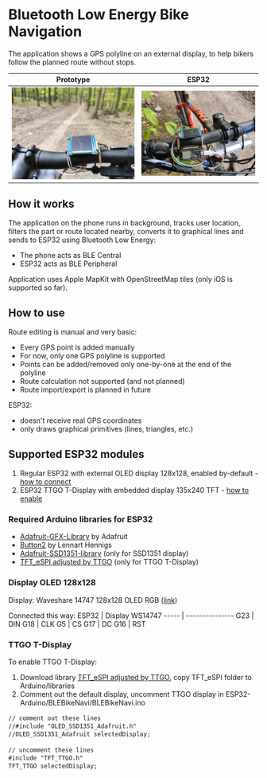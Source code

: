 # Bluetooth Low Energy Bike Navigation
The application shows a GPS polyline on an external display, to help bikers follow the planned route without stops.

Prototype | ESP32
----- | ---------------
![ESP32 prototype image-1](/images/IMG-BikeNavi-prototype1-display.jpg) | ![ESP32 prototype image-2](/images/IMG-BikeNavi-prototype1-ESP32.jpg)

## How it works
The application on the phone runs in background, tracks user location, filters the part or route located nearby, converts it to graphical lines and sends to ESP32 using Bluetooth Low Energy:
* The phone acts as BLE Central
* ESP32 acts as BLE Peripheral

Application uses Apple MapKit with OpenStreetMap tiles (only iOS is supported so far).

## How to use
Route editing is manual and very basic:
* Every GPS point is added manually
* For now, only one GPS polyline is supported
* Points can be added/removed only one-by-one at the end of the polyline
* Route calculation not supported (and not planned)
* Route import/export is planned in future

ESP32:
* doesn't receive real GPS coordinates
* only draws graphical primitives (lines, triangles, etc.)

## Supported ESP32 modules
1. Regular ESP32 with external OLED display 128x128, enabled by-default - [how to connect](https://github.com/alexanderlavrushko/BLE-bike-navigation#display-oled-128x128)
1. ESP32 TTGO T-Display with embedded display 135x240 TFT - [how to enable](https://github.com/alexanderlavrushko/BLE-bike-navigation#ttgo-t-display)

### Required Arduino libraries for ESP32
* [Adafruit-GFX-Library](https://github.com/adafruit/Adafruit-GFX-Library) by Adafruit
* [Button2](https://github.com/LennartHennigs/Button2) by Lennart Hennigs
* [Adafruit-SSD1351-library](https://github.com/adafruit/Adafruit-SSD1351-library) (only for SSD1351 display)
* [TFT_eSPI adjusted by TTGO](https://github.com/Xinyuan-LilyGO/TTGO-T-Display) (only for TTGO T-Display)

### Display OLED 128x128
Display: Waveshare 14747 128x128 OLED RGB ([link](https://www.waveshare.com/1.5inch-rgb-oled-module.htm))

Connected this way:
ESP32 | Display WS14747
----- | ---------------
G23 | DIN
G18 | CLK
G5 | CS
G17 | DC
G16 | RST

### TTGO T-Display
To enable TTGO T-Display:
1. Download library [TFT_eSPI adjusted by TTGO](https://github.com/Xinyuan-LilyGO/TTGO-T-Display), copy TFT_eSPI folder to Arduino/libraries
1. Comment out the default display, uncomment TTGO display in ESP32-Arduino/BLEBikeNavi/BLEBikeNavi.ino
```
// comment out these lines 
//#include "OLED_SSD1351_Adafruit.h"
//OLED_SSD1351_Adafruit selectedDisplay;

// uncomment these lines
#include "TFT_TTGO.h"
TFT_TTGO selectedDisplay;
```
